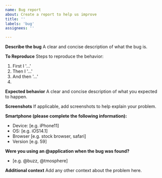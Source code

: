 ```yaml
---
name: Bug report
about: Create a report to help us improve
title: ''
labels: 'bug'
assignees: ''

---
```


**Describe the bug**
A clear and concise description of what the bug is.

**To Reproduce**
Steps to reproduce the behavior:
1. First I '...'
2. Then I '...'
3. And then '...'
4. 

**Expected behavior**
A clear and concise description of what you expected to happen.

**Screenshots**
If applicable, add screenshots to help explain your problem.

**Smartphone (please complete the following information):**
 - Device: [e.g. iPhone11]
 - OS: [e.g. iOS14.1]
 - Browser [e.g. stock browser, safari]
 - Version [e.g. 59]

**Were you using an @application when the bug was found?**
  - [e.g. @buzz, @tmosphere]

**Additional context**
Add any other context about the problem here.
